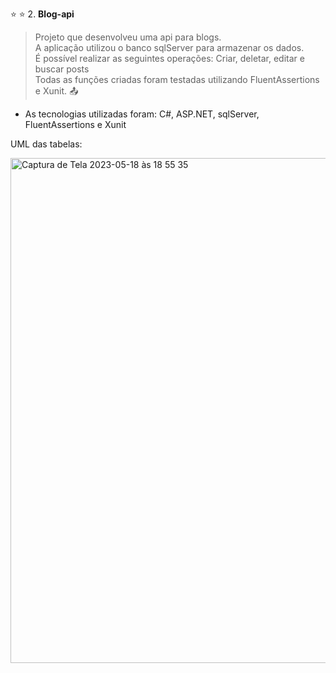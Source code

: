  :star: :star: 2. **Blog-api** <br>
>Projeto que desenvolveu uma api para blogs.  <br>
>A aplicação utilizou o banco sqlServer para armazenar os dados.<br>
>É possível realizar as seguintes operações: Criar, deletar, editar e buscar posts  <br>
> Todas as funções criadas foram testadas utilizando FluentAssertions e Xunit. :outbox_tray: <br>

 - As tecnologias utilizadas foram: C#, ASP.NET, sqlServer, FluentAssertions e Xunit<br>
 
 UML das tabelas:
 
 <img width="808" alt="Captura de Tela 2023-05-18 às 18 55 35" src="https://github.com/tamireshc/CSharp/assets/65035109/b6a2d22e-e51f-4767-a815-7047592fdcdb">

